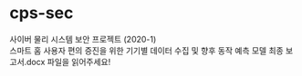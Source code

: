 # cps-sec
사이버 물리 시스템 보안 프로젝트 (2020-1) </br>
스마트 홈 사용자 편의 증진을 위한 기기별 데이터 수집 및 향후 동작 예측 모델
최종 보고서.docx 파일을 읽어주세요!
